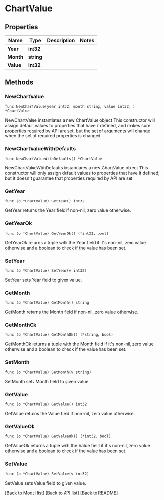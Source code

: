 # ChartValue

## Properties

Name | Type | Description | Notes
------------ | ------------- | ------------- | -------------
**Year** | **int32** |  | 
**Month** | **string** |  | 
**Value** | **int32** |  | 

## Methods

### NewChartValue

`func NewChartValue(year int32, month string, value int32, ) *ChartValue`

NewChartValue instantiates a new ChartValue object
This constructor will assign default values to properties that have it defined,
and makes sure properties required by API are set, but the set of arguments
will change when the set of required properties is changed

### NewChartValueWithDefaults

`func NewChartValueWithDefaults() *ChartValue`

NewChartValueWithDefaults instantiates a new ChartValue object
This constructor will only assign default values to properties that have it defined,
but it doesn't guarantee that properties required by API are set

### GetYear

`func (o *ChartValue) GetYear() int32`

GetYear returns the Year field if non-nil, zero value otherwise.

### GetYearOk

`func (o *ChartValue) GetYearOk() (*int32, bool)`

GetYearOk returns a tuple with the Year field if it's non-nil, zero value otherwise
and a boolean to check if the value has been set.

### SetYear

`func (o *ChartValue) SetYear(v int32)`

SetYear sets Year field to given value.


### GetMonth

`func (o *ChartValue) GetMonth() string`

GetMonth returns the Month field if non-nil, zero value otherwise.

### GetMonthOk

`func (o *ChartValue) GetMonthOk() (*string, bool)`

GetMonthOk returns a tuple with the Month field if it's non-nil, zero value otherwise
and a boolean to check if the value has been set.

### SetMonth

`func (o *ChartValue) SetMonth(v string)`

SetMonth sets Month field to given value.


### GetValue

`func (o *ChartValue) GetValue() int32`

GetValue returns the Value field if non-nil, zero value otherwise.

### GetValueOk

`func (o *ChartValue) GetValueOk() (*int32, bool)`

GetValueOk returns a tuple with the Value field if it's non-nil, zero value otherwise
and a boolean to check if the value has been set.

### SetValue

`func (o *ChartValue) SetValue(v int32)`

SetValue sets Value field to given value.



[[Back to Model list]](../README.md#documentation-for-models) [[Back to API list]](../README.md#documentation-for-api-endpoints) [[Back to README]](../README.md)


